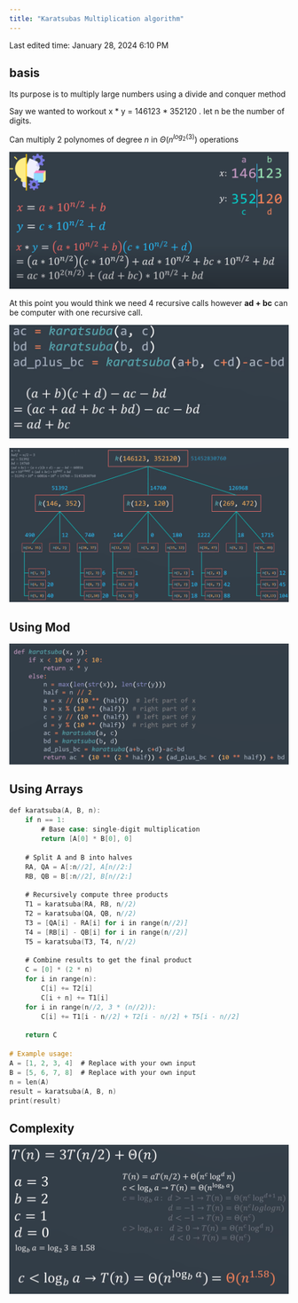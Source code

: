 ```yaml
---
title: "Karatsubas Multiplication algorithm"
---
```

Last edited time: January 28, 2024 6:10 PM

## basis

Its purpose is to multiply large numbers using a divide and conquer method

Say we wanted to workout x * y = 146123 * 352120 . let n be the number of digits.

Can multiply 2 polynomes of degree $n$ in $\Theta (n^{log_2(3)})$ operations

![Untitled](Karatsubas%20Multiplication%20algorithm/Untitled.png)

At this point you would think we need 4 recursive calls however **ad + bc** can be computer with one recursive call.

![Untitled](Karatsubas%20Multiplication%20algorithm/Untitled%201.png)

![Untitled](Karatsubas%20Multiplication%20algorithm/Untitled%202.png)

## Using Mod

![Untitled](Karatsubas%20Multiplication%20algorithm/Untitled%203.png)

## Using Arrays

```objectivec
def karatsuba(A, B, n):
    if n == 1:
        # Base case: single-digit multiplication
        return [A[0] * B[0], 0]

    # Split A and B into halves
    RA, QA = A[:n//2], A[n//2:]
    RB, QB = B[:n//2], B[n//2:]

    # Recursively compute three products
    T1 = karatsuba(RA, RB, n//2)
    T2 = karatsuba(QA, QB, n//2)
    T3 = [QA[i] - RA[i] for i in range(n//2)]
    T4 = [RB[i] - QB[i] for i in range(n//2)]
    T5 = karatsuba(T3, T4, n//2)

    # Combine results to get the final product
    C = [0] * (2 * n)
    for i in range(n):
        C[i] += T2[i]
        C[i + n] += T1[i]
    for i in range(n//2, 3 * (n//2)):
        C[i] += T1[i - n//2] + T2[i - n//2] + T5[i - n//2]

    return C

# Example usage:
A = [1, 2, 3, 4]  # Replace with your own input
B = [5, 6, 7, 8]  # Replace with your own input
n = len(A)
result = karatsuba(A, B, n)
print(result)
```

## Complexity

![Untitled](Karatsubas%20Multiplication%20algorithm/Untitled%204.png)
